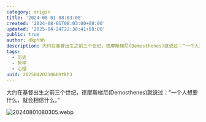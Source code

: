 ```yaml
---
category: origin
title: '2024-08-01 08:03:00'
created: '2024-08-01T08:03:00+08:00'
updated: '2025-04-24T22:38:41+08:00'
public: true
author: dkphhh
description: 大约在基督出生之前三个世纪，德摩斯梯尼(Demosthenes)就说过：“一个人想要什么，就会相信什么……
tags:
  - 历史
  - 哲学
  - 心理
uuid: 20250420210609tkh3
---
```


大约在基督出生之前三个世纪，德摩斯梯尼(Demosthenes)就说过：“一个人想要什么，就会相信什么。”

![20240801080305.webp](https://img.dkphhh.me/20240801080305.webp)

